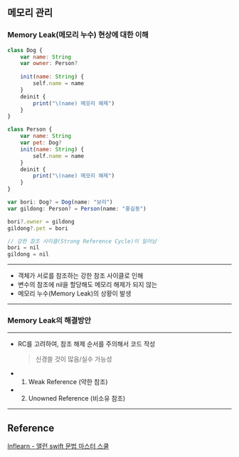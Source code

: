 ## 메모리 관리
### Memory Leak(메모리 누수) 현상에 대한 이해
```javascript
class Dog {
    var name: String
    var owner: Person?
    
    init(name: String) {
        self.name = name
    }    
    deinit {
        print("\(name) 메모리 해제")
    }
}

class Person {
    var name: String
    var pet: Dog?    
    init(name: String) {
        self.name = name
    }    
    deinit {
        print("\(name) 메모리 해제")
    }
}

var bori: Dog? = Dog(name: "보리")
var gildong: Person? = Person(name: "홍길동")

bori?.owner = gildong
gildong?.pet = bori

// 강한 참조 사이클(Strong Reference Cycle)이 일어남
bori = nil
gildong = nil
```
---
 - 객체가 서로를 참조하는 강한 참조 사이클로 인해
 - 변수의 참조에 nil을 할당해도 메모리 해제가 되지 않는
 - 메모리 누수(Memory Leak)의 상황이 발생

---
### Memory Leak의 해결방안
---
 - RC를 고려하여, 참조 해제 순서를 주의해서 코드 작성  
    > 신경쓸 것이 많음/실수 가능성
 
 - 1) Weak Reference (약한 참조)
 - 2) Unowned Reference (비소유 참조)

---
## Reference
[Inflearn - 앨런 swift 문법 마스터 스쿨](https://www.inflearn.com/course/%EC%8A%A4%EC%9C%84%ED%94%84%ED%8A%B8-%EB%AC%B8%EB%B2%95-%EB%A7%88%EC%8A%A4%ED%84%B0-%EC%8A%A4%EC%BF%A8/dashboard)
